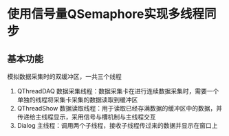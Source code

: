 # 使用信号量QSemaphore实现多线程同步

## 基本功能
模拟数据采集时的双缓冲区，一共三个线程
1. QThreadDAQ
数据采集线程：数据采集卡在进行连续数据采集时，需要一个单独的线程将采集卡采集的数据读取到缓冲区
2. QThreadShow
数据读取线程：用于读取已经存满数据的缓冲区中的数据，并传递给主线程显示，采用信号与槽机制与主线程交互  
3. Dialog
主线程：调用两个子线程，接收子线程传过来的数据并显示在窗口上